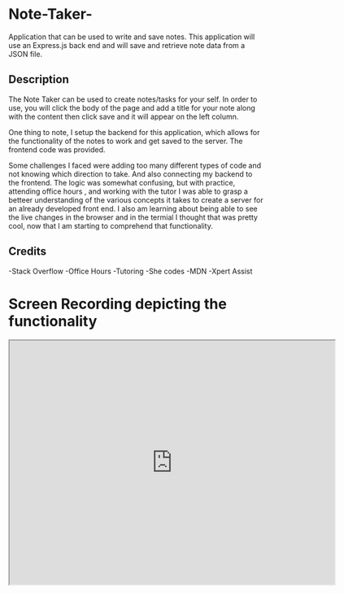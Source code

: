 # Note-Taker-
Application that can be used to write and save notes. This application will use an Express.js back end and will save and retrieve note data from a JSON file. 

## Description

The Note Taker can be used to create notes/tasks for your self. In order to use, you will click the body of the page and add a title for your note along with the content then click save and it will appear on the left column. 

One thing to note, I setup the backend for this application, which allows for the functionality of the notes to work and get saved to the server. The frontend code was provided. 

Some challenges I faced were adding too many different types of code and not knowing which direction to take. And also connecting my backend to the frontend. The logic was somewhat confusing, but with practice, attending office hours , and working with the tutor I was able to grasp a betteer understanding of the various concepts it takes to create a server for an already developed front end. I also am learning about being able to see the live changes in the browser and in the termial I thought that was pretty cool, now that I am starting to comprehend that functionality.


## Credits

-Stack Overflow
-Office Hours
-Tutoring
-She codes
-MDN
-Xpert Assist

# Screen Recording depicting the functionality
<iframe src="https://drive.google.com/file/d/1rl58TjPh71Q53ZyQ1fzjxs3A0hjBrG5H/preview" width="640" height="480"></iframe>

